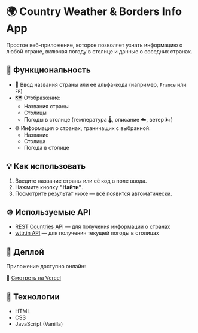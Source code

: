 # 🌍 Country Weather & Borders Info App

Простое веб-приложение, которое позволяет узнать информацию о любой стране, включая погоду в столице и данные о соседних странах.

## 🧩 Функциональность

- 🔎 Ввод названия страны или её альфа-кода (например, `France` или `FR`)
- 🗺️ Отображение:
  - Названия страны
  - Столицы
  - Погоды в столице (температура 🌡️, описание ☁️, ветер 🌬️)
- 🌐 Информация о странах, граничащих с выбранной:
  - Название
  - Столица
  - Погода в столице

## 💡 Как использовать

1. Введите название страны или её код в поле ввода.
2. Нажмите кнопку **"Найти"**.
3. Посмотрите результат ниже — всё появится автоматически.

## ⚙️ Используемые API

- [REST Countries API](https://restcountries.com/) — для получения информации о странах
- [wttr.in API](https://wttr.in/) — для получения текущей погоды в столицах


## 🚀 Деплой

Приложение доступно онлайн:

🔗 [Смотреть на Vercel](https://country-info-app-nu.vercel.app/)  

## 📁 Технологии

- HTML
- CSS
- JavaScript (Vanilla)

